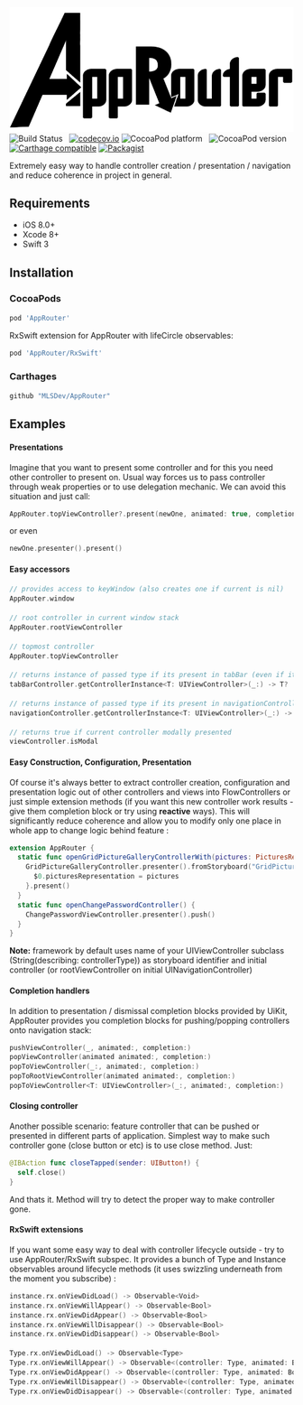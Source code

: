 ![AppRouter Logo](/logo.png)
![Build Status](https://travis-ci.org/MLSDev/AppRouter.svg?branch=master) &nbsp;
[![codecov.io](http://codecov.io/github/MLSDev/AppRouter/coverage.svg?branch=master)](http://codecov.io/github/MLSDev/AppRouter?branch=master)
![CocoaPod platform](https://cocoapod-badges.herokuapp.com/p/AppRouter/badge.png) &nbsp;
![CocoaPod version](https://cocoapod-badges.herokuapp.com/v/AppRouter/badge.png) &nbsp;
[![Carthage compatible](https://img.shields.io/badge/Carthage-compatible-brightgreen.svg)](https://github.com/Carthage/Carthage)
[![Packagist](https://img.shields.io/badge/license-MIT-blue.svg)]()

Extremely easy way to handle controller creation / presentation / navigation and reduce coherence in project in general.

## Requirements

- iOS 8.0+
- Xcode 8+
- Swift 3

## Installation

### CocoaPods

```ruby
pod 'AppRouter'
```

RxSwift extension for AppRouter with lifeCircle observables:

```ruby
pod 'AppRouter/RxSwift'
```

### Carthages

```ruby
github "MLSDev/AppRouter"
```

## Examples

#### Presentations

Imagine that you want to present some controller and for this you need other controller to present on. Usual way forces us to pass controller through weak properties or to use delegation mechanic. We can avoid this situation and just call:

```swift
AppRouter.topViewController?.present(newOne, animated: true, completion: nil)
```  
or even
```swift
newOne.presenter().present()
```

#### Easy accessors
```swift
// provides access to keyWindow (also creates one if current is nil)
AppRouter.window

// root controller in current window stack
AppRouter.rootViewController

// topmost controller
AppRouter.topViewController

// returns instance of passed type if its present in tabBar (even if it's embedded in navigationController)
tabBarController.getControllerInstance<T: UIViewController>(_:) -> T?

// returns instance of passed type if its present in navigationController
navigationController.getControllerInstance<T: UIViewController>(_:) -> T?

// returns true if current controller modally presented
viewController.isModal
```

#### Easy Construction, Configuration, Presentation

Of course it's always better to extract controller creation, configuration and presentation logic out of other controllers and views into FlowControllers or just simple extension methods (if you want this new controller work results - give them completion block or try using **reactive** ways). This will significantly reduce coherence and allow you to modify only one place in whole app to change logic behind feature :

```swift
extension AppRouter {
  static func openGridPictureGalleryControllerWith(pictures: PicturesRepresentation) {
    GridPictureGalleryController.presenter().fromStoryboard("GridPictureGallery").embedInNavigation().configure{
      $0.picturesRepresentation = pictures
    }.present()
  }
  static func openChangePasswordController() {
    ChangePasswordViewController.presenter().push()
  }
}
```

**Note:** framework by default uses name of your UIViewController subclass (String(describing: controllerType)) as storyboard identifier and initial controller (or rootViewController on initial UINavigationController)

#### Completion handlers

In addition to presentation / dismissal completion blocks provided by UiKit, AppRouter provides you completion blocks for pushing/popping controllers onto navigation stack:

```swift
pushViewController(_, animated:, completion:)
popViewController(animated animated:, completion:)
popToViewController(_:, animated:, completion:)
popToRootViewController(animated animated:, completion:)
popToViewController<T: UIViewController>(_:, animated:, completion:)
```

#### Closing controller

Another possible scenario: feature controller that can be pushed or presented in different parts of application. Simplest way to make such controller gone (close button or etc) is to use close method. Just:
```swift
@IBAction func closeTapped(sender: UIButton!) {
  self.close()
}
```
And thats it. Method will try to detect the proper way to make controller gone.

#### RxSwift extensions

If you want some easy way to deal with controller lifecycle outside - try to use AppRouter/RxSwift subspec. It provides a bunch of Type and Instance observables around lifecycle methods (it uses swizzling underneath from the moment you subscribe) :

```swift
instance.rx.onViewDidLoad() -> Observable<Void>
instance.rx.onViewWillAppear() -> Observable<Bool>
instance.rx.onViewDidAppear() -> Observable<Bool>
instance.rx.onViewWillDisappear() -> Observable<Bool>
instance.rx.onViewDidDisappear() -> Observable<Bool>

Type.rx.onViewDidLoad() -> Observable<Type>
Type.rx.onViewWillAppear() -> Observable<(controller: Type, animated: Bool)>
Type.rx.onViewDidAppear() -> Observable<(controller: Type, animated: Bool)>
Type.rx.onViewWillDisappear() -> Observable<(controller: Type, animated: Bool)>
Type.rx.onViewDidDisappear() -> Observable<(controller: Type, animated: Bool)>
```

